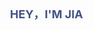 <!--
 * @Descripttion: 
 * @version: 
 * @Author: jiaweiwei
 * @Date: 2020-10-22 15:37:56
-->
<svg xmlns="http://www.w3.org/2000/svg" fill="none">
  <style type="text/css">
    div.title {
      width: 100%;
    }
    div.bg {
      width: 100%;
      padding: 37.5% 0;
      position: relative;
      background-image: url(./images/programmer.gif);
      background-size: 100%;
    }
    div.info {
      position: absolute;
      right: 12px;
      top: 33%;
      font-size: 18px;
      color: #425384;
      font-weight: bold;
    }
  </style>
  <div class="title">
    <div class="bg">
      <div class="info">HEY，I'M JIA</div>
    </div>
  </div>
</svg>

